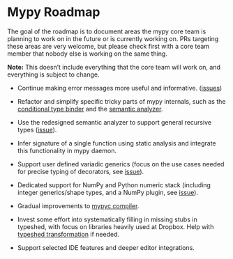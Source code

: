 # Mypy Roadmap

The goal of the roadmap is to document areas the mypy core team is
planning to work on in the future or is currently working on. PRs
targeting these areas are very welcome, but please check first with a
core team member that nobody else is working on the same thing.

**Note:** This doesn’t include everything that the core team will work
on, and everything is subject to change.

- Continue making error messages more useful and informative.
  ([issues](https://github.com/python/mypy/labels/topic-usability))

- Refactor and simplify specific tricky parts of mypy internals, such
  as the [conditional type binder](https://github.com/python/mypy/issues/3457)
  and the [semantic analyzer](https://github.com/python/mypy/issues/6204).

- Use the redesigned semantic analyzer to support general recursive types
  ([issue](https://github.com/python/mypy/issues/731)).

- Infer signature of a single function using static analysis and integrate this
  functionality in mypy daemon.

- Support user defined variadic generics (focus on the use cases needed for precise
  typing of decorators, see [issue](https://github.com/python/mypy/issues/3157)).

- Dedicated support for NumPy and Python numeric stack (including
  integer generics/shape types, and a NumPy plugin, see
  [issue](https://github.com/python/mypy/issues/3540)).

- Gradual improvements to [mypyc compiler](https://github.com/mypyc/mypyc).

- Invest some effort into systematically filling in missing
  stubs in typeshed, with focus on libraries heavily used at Dropbox.
  Help with [typeshed transformation](https://github.com/python/typeshed/issues/2491)
  if needed.

- Support selected IDE features and deeper editor integrations.
